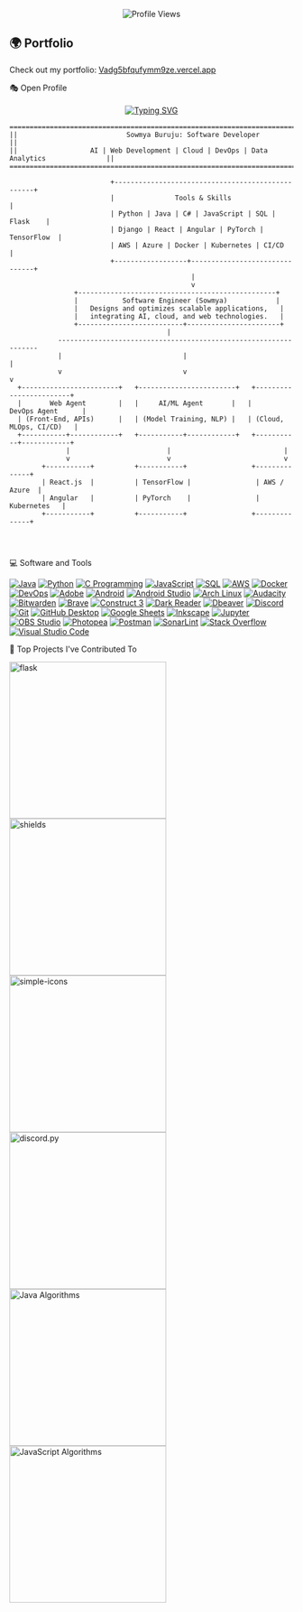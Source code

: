 <p align="center">
	<img src="https://komarev.com/ghpvc/?username=Sow2000-bot&style=plastic&color=blueviolet" alt="Profile Views"/>
</p>



## 🌍 Portfolio
Check out my portfolio: [Vadg5bfqufymm9ze.vercel.app](https://vadg5bfqufymm9ze.vercel.app/)


<summary>🎭 Open Profile</summary>

<br>
<div align=center>
  <a href="https://git.io/typing-svg"><img src="https://readme-typing-svg.demolab.com/?font=VT323&size=35&duration=3500&pause=300&color=6A0572&center=true&vCenter=true&width=500&lines=Hey%2C+I+am+Sowmya;Welcome+to+My+GitHub+Profile;Software+Engineer+%26+AI+Enthusiast;AWS+%26+Azure+Certified;Python+%26+Fullstack+Developer;Always+Learning%2C+Always+Growing" alt="Typing SVG" /></a>
</div>

~~~~~~~~~~~~~~~~~~~~~~~~~~~~~~~~~~~~~~~~~~~~~~~~~~~~~~~~~~~~~~~~~~~~~~~~~~~~~~~~~~~~~~~~~~~
===========================================================================================
||                           Sowmya Buruju: Software Developer                           ||
||                  AI | Web Development | Cloud | DevOps | Data Analytics               ||
===========================================================================================

                         +--------------------------------------------------+
                         |               Tools & Skills                    |
                         | Python | Java | C# | JavaScript | SQL | Flask    |
                         | Django | React | Angular | PyTorch | TensorFlow  |
                         | AWS | Azure | Docker | Kubernetes | CI/CD        |
                         +------------------+-------------------------------+
                                             |
                                             v
                +-------------------------------------------------+
                |           Software Engineer (Sowmya)            |
                |   Designs and optimizes scalable applications,   |
                |   integrating AI, cloud, and web technologies.   |
                +--------------------------+-----------------------+
                                       |
            -----------------------------------------------------------------
            |                              |                               |
            v                              v                               v
  +------------------------+   +------------------------+   +------------------------+
  |       Web Agent        |   |     AI/ML Agent       |   |       DevOps Agent      |
  | (Front-End, APIs)      |   | (Model Training, NLP) |   | (Cloud, MLOps, CI/CD)   |
  +-----------+------------+   +-----------+------------+   +-----------+------------+
              |                        |                            |
              v                        v                            v
        +-----------+          +-----------+                +--------------+
        | React.js  |          | TensorFlow |                | AWS / Azure  |
        | Angular   |          | PyTorch    |                | Kubernetes   |
        +-----------+          +-----------+                +--------------+




~~~~~~~~~~~~~~~~~~~~~~~~~~~~~~~~~~~~~~~~~~~~~~~~~~~~~~~~~~~~~~~~~~~~~~~~~~~~~~~~~~~~~~~~~~~

💻 Software and Tools
<p>
  <a href="#"><img alt="Java" src="https://img.shields.io/badge/Java-ED8B00.svg?logo=java&logoColor=white"></a>
  <a href="#"><img alt="Python" src="https://img.shields.io/badge/Python-3776AB.svg?logo=python&logoColor=white"></a>
  <a href="#"><img alt="C Programming" src="https://img.shields.io/badge/C-00599C.svg?logo=c&logoColor=white"></a>
  <a href="#"><img alt="JavaScript" src="https://img.shields.io/badge/JavaScript-F7DF1E.svg?logo=javascript&logoColor=black"></a>
  <a href="#"><img alt="SQL" src="https://img.shields.io/badge/SQL-4479A1.svg?logo=database&logoColor=white"></a>
  <a href="#"><img alt="AWS" src="https://img.shields.io/badge/AWS-FF9900.svg?logo=amazon-aws&logoColor=white"></a>
  <a href="#"><img alt="Docker" src="https://img.shields.io/badge/Docker-2496ED.svg?logo=docker&logoColor=white"></a>
  <a href="#"><img alt="DevOps" src="https://img.shields.io/badge/DevOps-000000.svg?logo=devops&logoColor=white"></a>
  <a href="#"><img alt="Adobe" src="https://img.shields.io/badge/Adobe-FF0000.svg?logo=adobe&logoColor=white"></a>
  <a href="#"><img alt="Android" src="https://img.shields.io/badge/Android-3DDC84?logo=android&logoColor=white"></a>
  <a href="#"><img alt="Android Studio" src="https://img.shields.io/badge/Android%20Studio-008678.svg?logo=android-studio&logoColor=white"></a>
  <a href="#"><img alt="Arch Linux" src="https://img.shields.io/badge/Arch%20Linux-1793D1.svg?logo=arch-linux&logoColor=white"></a>
  <a href="#"><img alt="Audacity" src="https://img.shields.io/badge/-Audacity-0000CC?logo=audacity&logoColor=white"></a>
  <a href="#"><img alt="Bitwarden" src="https://img.shields.io/badge/-Bitwarden-175DDC?logo=bitwarden&logoColor=white"></a>
  <a href="#"><img alt="Brave" src="https://img.shields.io/badge/-Brave-FB542B?logo=brave&logoColor=white"></a>
  <a href="#"><img alt="Construct 3" src="https://img.shields.io/badge/Construct%203-00b56a.svg?logo=construct-3&logoColor=white"></a>
  <a href="#"><img alt="Dark Reader" src="https://img.shields.io/badge/-Dark%20Reader-141E24?logo=dark-reader&logoColor=white"></a>
  <a href="#"><img alt="Dbeaver" src="https://custom-icon-badges.demolab.com/badge/-Dbeaver-372923?logo=dbeaver-mono&logoColor=white"></a>
  <a href="#"><img alt="Discord" src="https://img.shields.io/badge/-Discord-5865F2.svg?logo=discord&logoColor=white"></a>
  <a href="#"><img alt="Git" src="https://img.shields.io/badge/Git-F05033.svg?logo=git&logoColor=white"></a>
  <a href="#"><img alt="GitHub Desktop" src="https://img.shields.io/badge/GitHub%20Desktop-8034A9.svg?logo=github&logoColor=white"></a>
  <a href="#"><img alt="Google Sheets" src="https://img.shields.io/badge/Sheets-34A853.svg?logo=google%20sheets&logoColor=white"></a>
  <a href="#"><img alt="Inkscape" src="https://img.shields.io/badge/Inkscape-000000?logo=Inkscape&logoColor=white"></a>
  <a href="#"><img alt="Jupyter" src="https://img.shields.io/badge/Jupyter-F37626.svg?logo=Jupyter&logoColor=white"></a>
  <a href="#"><img alt="OBS Studio" src="https://img.shields.io/badge/-OBS-302E31?logo=obs-studio&logoColor=white"></a>
  <a href="#"><img alt="Photopea" src="https://img.shields.io/badge/Photopea-18A497?logo=photopea&logoColor=white"></a>
  <a href="#"><img alt="Postman" src="https://img.shields.io/badge/Postman-FF6C37?logo=postman&logoColor=white"></a>
  <a href="#"><img alt="SonarLint" src="https://img.shields.io/badge/-SonarLint-CB2029?logo=sonarlint&logoColor=white"></a>
  <a href="#"><img alt="Stack Overflow" src="https://img.shields.io/badge/-Stack%20Overflow-FE7A16?logo=stack-overflow&logoColor=white"></a>
  <a href="#"><img alt="Visual Studio Code" src="https://img.shields.io/badge/Visual%20Studio%20Code-0078d7.svg?logo=visual-studio-code&logoColor=white"></a>
</p>


📕 Top Projects I've Contributed To
<p align="left"> <a href="https://github.com/pallets/flask"><img width="278" src="https://denvercoder1-github-readme-stats.vercel.app/api/pin/?username=pallets&repo=flask&theme=react&bg_color=1F222E&title_color=F85D7F&hide_border=true&icon_color=F8D866&show_icons=false&show_description=false" alt="flask"></a> <a href="https://github.com/badges/shields"><img width="278" src="https://denvercoder1-github-readme-stats.vercel.app/api/pin/?username=badges&repo=shields&theme=react&bg_color=1F222E&title_color=F85D7F&hide_border=true&icon_color=F8D866&show_icons=false&show_description=false" alt="shields"></a> <a href="https://github.com/simple-icons/simple-icons"><img width="278" src="https://denvercoder1-github-readme-stats.vercel.app/api/pin/?username=simple-icons&repo=simple-icons&theme=react&bg_color=1F222E&title_color=F85D7F&hide_border=true&icon_color=F8D866&show_icons=false&show_description=false" alt="simple-icons"></a> <a href="https://github.com/Rapptz/discord.py"><img width="278" src="https://denvercoder1-github-readme-stats.vercel.app/api/pin/?username=Rapptz&repo=discord.py&theme=react&bg_color=1F222E&title_color=F85D7F&hide_border=true&icon_color=F8D866&show_icons=false&show_description=false" alt="discord.py"></a> <a href="https://github.com/TheAlgorithms/Java"><img width="278" src="https://denvercoder1-github-readme-stats.vercel.app/api/pin/?username=TheAlgorithms&repo=Java&theme=react&bg_color=1F222E&title_color=F85D7F&hide_border=true&icon_color=F8D866&show_icons=false&show_description=false" alt="Java Algorithms"></a> <a href="https://github.com/TheAlgorithms/Javascript"><img width="278" src="https://denvercoder1-github-readme-stats.vercel.app/api/pin/?username=TheAlgorithms&repo=Javascript&theme=react&bg_color=1F222E&title_color=F85D7F&hide_border=true&icon_color=F8D866&show_icons=false&show_description=false" alt="JavaScript Algorithms"></a> </p>

